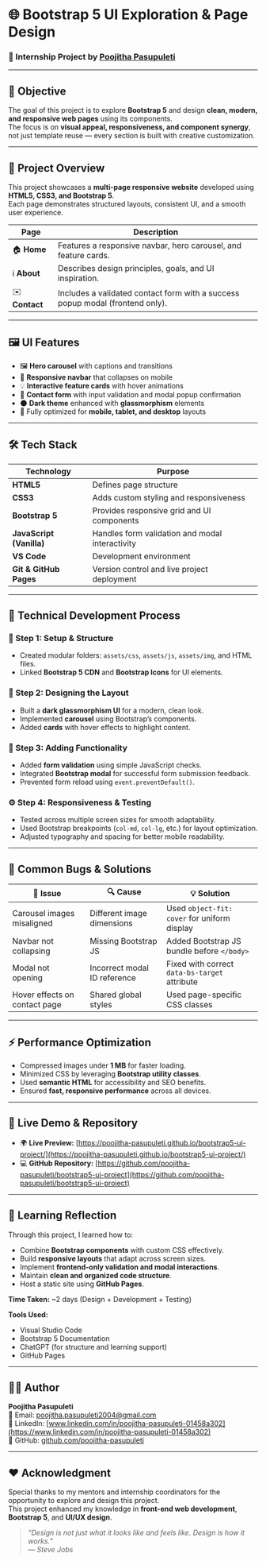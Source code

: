 # 🌐 **Bootstrap 5 UI Exploration & Page Design**

### 🚀 Internship Project by [Poojitha Pasupuleti](https://www.linkedin.com/in/poojitha-pasupuleti-01458a302)

---

## 🎯 **Objective**
The goal of this project is to explore **Bootstrap 5** and design **clean, modern, and responsive web pages** using its components.  
The focus is on **visual appeal, responsiveness, and component synergy**, not just template reuse — every section is built with creative customization.

---

## 🧩 **Project Overview**
This project showcases a **multi-page responsive website** developed using **HTML5, CSS3, and Bootstrap 5**.  
Each page demonstrates structured layouts, consistent UI, and a smooth user experience.

| Page | Description |
|------|--------------|
| 🏠 **Home** | Features a responsive navbar, hero carousel, and feature cards. |
| ℹ️ **About** | Describes design principles, goals, and UI inspiration. |
| ✉️ **Contact** | Includes a validated contact form with a success popup modal (frontend only). |

---

## 🖼️ **UI Features**
- 🖼️ **Hero carousel** with captions and transitions  
- 🧭 **Responsive navbar** that collapses on mobile  
- 💡 **Interactive feature cards** with hover animations  
- 💬 **Contact form** with input validation and modal popup confirmation  
- 🌑 **Dark theme** enhanced with **glassmorphism** elements  
- 📱 Fully optimized for **mobile, tablet, and desktop** layouts  

---

## 🛠️ **Tech Stack**

| Technology | Purpose |
|-------------|----------|
| **HTML5** | Defines page structure |
| **CSS3** | Adds custom styling and responsiveness |
| **Bootstrap 5** | Provides responsive grid and UI components |
| **JavaScript (Vanilla)** | Handles form validation and modal interactivity |
| **VS Code** | Development environment |
| **Git & GitHub Pages** | Version control and live project deployment |

---

## 🧠 **Technical Development Process**

### 🧩 Step 1: Setup & Structure
- Created modular folders: `assets/css`, `assets/js`, `assets/img`, and HTML files.  
- Linked **Bootstrap 5 CDN** and **Bootstrap Icons** for UI elements.

### 🎨 Step 2: Designing the Layout
- Built a **dark glassmorphism UI** for a modern, clean look.  
- Implemented **carousel** using Bootstrap’s components.  
- Added **cards** with hover effects to highlight content.

### 🧰 Step 3: Adding Functionality
- Added **form validation** using simple JavaScript checks.  
- Integrated **Bootstrap modal** for successful form submission feedback.  
- Prevented form reload using `event.preventDefault()`.

### ⚙️ Step 4: Responsiveness & Testing
- Tested across multiple screen sizes for smooth adaptability.  
- Used Bootstrap breakpoints (`col-md`, `col-lg`, etc.) for layout optimization.  
- Adjusted typography and spacing for better mobile readability.

---

## 🐞 **Common Bugs & Solutions**

| 🧩 Issue | 🔍 Cause | 💡 Solution |
|----------|----------|-------------|
| Carousel images misaligned | Different image dimensions | Used `object-fit: cover` for uniform display |
| Navbar not collapsing | Missing Bootstrap JS | Added Bootstrap JS bundle before `</body>` |
| Modal not opening | Incorrect modal ID reference | Fixed with correct `data-bs-target` attribute |
| Hover effects on contact page | Shared global styles | Used page-specific CSS classes |

---

## ⚡ **Performance Optimization**
- Compressed images under **1 MB** for faster loading.  
- Minimized CSS by leveraging **Bootstrap utility classes**.  
- Used **semantic HTML** for accessibility and SEO benefits.  
- Ensured **fast, responsive performance** across all devices.

---

## 🔗 **Live Demo & Repository**

- 🌍 **Live Preview:** [https://poojitha-pasupuleti.github.io/bootstrap5-ui-project/](https://poojitha-pasupuleti.github.io/bootstrap5-ui-project/)
- 💻 **GitHub Repository:** [https://github.com/poojitha-pasupuleti/bootstrap5-ui-project](https://github.com/poojitha-pasupuleti/bootstrap5-ui-project)

---

## 🧠 **Learning Reflection**

Through this project, I learned how to:
- Combine **Bootstrap components** with custom CSS effectively.  
- Build **responsive layouts** that adapt across screen sizes.  
- Implement **frontend-only validation and modal interactions**.  
- Maintain **clean and organized code structure**.  
- Host a static site using **GitHub Pages**.  

**Time Taken:** ~2 days (Design + Development + Testing)

**Tools Used:**  
- Visual Studio Code  
- Bootstrap 5 Documentation  
- ChatGPT (for structure and learning support)  
- GitHub Pages  

---

## 👩‍💻 **Author**
**Poojitha Pasupuleti**  
📧 Email: [poojitha.pasupuleti2004@gmail.com](mailto:poojitha.pasupuleti2004@gmail.com)  
💼 LinkedIn: [www.linkedin.com/in/poojitha-pasupuleti-01458a302](https://www.linkedin.com/in/poojitha-pasupuleti-01458a302)  
🐙 GitHub: [github.com/poojitha-pasupuleti](https://github.com/poojitha-pasupuleti)

---

## ❤️ **Acknowledgment**
Special thanks to my mentors and internship coordinators for the opportunity to explore and design this project.  
This project enhanced my knowledge in **front-end web development**, **Bootstrap 5**, and **UI/UX design**.

> _“Design is not just what it looks like and feels like. Design is how it works.”_  
> — *Steve Jobs*
